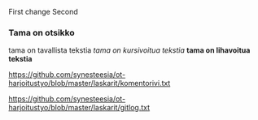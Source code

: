 First change
Second
### Tama on otsikko

tama on tavallista tekstia
*tama on kursivoitua tekstia*
**tama on lihavoitua tekstia**

https://github.com/synesteesia/ot-harjoitustyo/blob/master/laskarit/komentorivi.txt

https://github.com/synesteesia/ot-harjoitustyo/blob/master/laskarit/gitlog.txt
